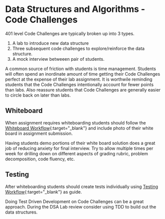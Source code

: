 # Data Structures and Algorithms - Code Challenges

401 level Code Challenges are typically broken up into 3 types. 

1. A lab to introduce new data structure
1. Three subsequent code challenges to explore/reinforce the data structure.
1. A mock interview betweeen pair of students.
 
 A common source of friction with students is time management. Students will often spend an inordinate amount of time getting their Code Challenges perfect at the expense of their lab assignment. It is worthwile reminding students that the Code Challenges intentionally account for fewer points than labs. Also reassure students that Code Challenges are generally easier to circle back on later than labs.

## Whiteboard
When assignment requires whiteboarding students should follow the [Whiteboard Workflow](./Whiteboard_Workflow.md){:target="_blank"} and include photo of their white board in assignment submission.

Having students demo portions of their white board solution does a great job of reducing anxiety for final interview. Try to allow multiple times per week for drilling down on different aspects of grading rubric, problem decomposition, code fluency, etc.


## Testing
After whiteboarding students should create tests individually using [Testing Workflow](./Testing_Workflow.md){:target="_blank"} as guide. 

Doing Test Driven Development on Code Challenges can be a great approach. During the DSA Lab review consider using TDD to build out the data structures.

